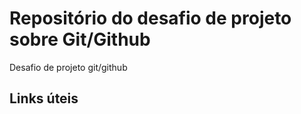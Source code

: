 # Repositório do desafio de projeto sobre Git/Github
Desafio de projeto git/github



## Links úteis 

